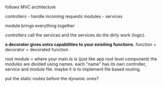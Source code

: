 follows MVC architecture

controllers - handle incoming requests
modules - 
services


module brings everything together

controllers call the services and the services do the dirty work (logic).


**a decorator gives extra capabilities to your exisiting functions.**
function + decorator = decorated function

root module = where your main.ts is (just like app root level component)
the modules are divided using names. each "name" has its own controller, service and module file. maybe it is to implement file based routing.

put the static routes before the dynamic ones?